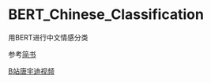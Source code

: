 # BERT_Chinese_Classification

用BERT进行中文情感分类

参考[简书](https://www.jianshu.com/p/aa2eff7ec5c1)

[B站唐宇迪视频](https://www.bilibili.com/video/BV1AW4y167dr/?spm_id_from=333.337.search-card.all.click)
